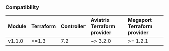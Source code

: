 ### Compatibility
Module | Terraform | Controller | Aviatrix Terraform provider | Megaport  Terraform provider 
:--- | :--- | :--- | :--- | :---
v1.1.0 | >=1.3 | 7.2 | ~> 3.2.0 | >= 1.2.1